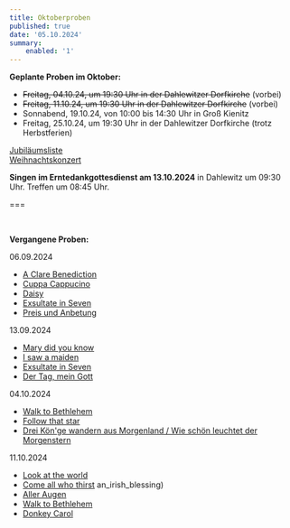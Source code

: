 ```yaml
---
title: Oktoberproben
published: true
date: '05.10.2024'
summary:
    enabled: '1'
---
```


**Geplante Proben im Oktober:**

* ~~Freitag, 04.10.24, um 19:30 Uhr in der Dahlewitzer Dorfkirche~~ (vorbei)
* ~~Freitag, 11.10.24, um 19:30 Uhr in der Dahlewitzer Dorfkirche~~ (vorbei)
* Sonnabend, 19.10.24, von 10:00 bis 14:30 Uhr in Groß Kienitz
* Freitag, 25.10.24, um 19:30 Uhr in der Dahlewitzer Dorfkirche (trotz Herbstferien)



[<i class="fa fa-hand-o-right"></i>Jubiläumsliste](/choerchen-intern/choerchennoten/tag:Jubiläumskonzert%202025/query:Jubiläumskonzert%202025)
</br>
[<i class="fa fa-hand-o-right"></i> Weihnachtskonzert](/choerchen-intern/choerchennoten/tag:Weihnachtskonzert%202025/query:Weihnachtskonzert%202025)
<br>

**Singen im Erntedankgottesdienst am 13.10.2024**
in Dahlewitz um 09:30 Uhr. 
Treffen um 08:45 Uhr.


===

&nbsp;

**Vergangene Proben:**

06.09.2024

*  [<i class="fa fa-hand-o-right"></i> A Clare Benediction](/choerchen-intern/choerchennoten/a-clare-benediction) 
*  [<i class="fa fa-hand-o-right"></i> Cuppa Cappucino](/choerchen-intern/choerchennoten/cuppa-cappucino)
*  [<i class="fa fa-hand-o-right"></i> Daisy](/choerchen-intern/choerchennoten/daisy)
*  [<i class="fa fa-hand-o-right"></i> Exsultate in Seven](/choerchen-intern/choerchennoten/exsultate_in_seven) 
*  [<i class="fa fa-hand-o-right"></i> Preis und Anbetung](/choerchen-intern/choerchennoten/preis-und-anbetung)


13.09.2024

*  [<i class="fa fa-hand-o-right"></i> Mary did you know](/choerchen-intern/choerchennoten/mary_did_you_know) 
*  [<i class="fa fa-hand-o-right"></i> I saw a maiden](/choerchen-intern/choerchennoten/i-saw-a-maiden)
*  [<i class="fa fa-hand-o-right"></i> Exsultate in Seven](/choerchen-intern/choerchennoten/exsultate_in_seven) 
*  [<i class="fa fa-hand-o-right"></i> Der Tag, mein Gott](/choerchen-intern/choerchennoten/der_tag_mein_gott_ist_nun_vergangen)


04.10.2024

*  [<i class="fa fa-hand-o-right"></i> Walk to Bethlehem](/choerchen-intern/choerchennoten/walk-to-bethlehem)
*  [<i class="fa fa-hand-o-right"></i> Follow that star](/choerchen-intern/choerchennoten/follow-that-star)
*  [<i class="fa fa-hand-o-right"></i> Drei Kön'ge wandern aus Morgenland / Wie schön leuchtet der Morgenstern](/choerchen-intern/choerchennoten/drei-koenige-wandern)


11.10.2024

*  [<i class="fa fa-hand-o-right"></i> Look at the world](/choerchen-intern/choerchennoten/look-at-the-world) 
*  [<i class="fa fa-hand-o-right"></i> Come all who thirst](/choerchen-intern/choerchennoten/come_all_who_thirst) 
an_irish_blessing) 
*  [<i class="fa fa-hand-o-right"></i> Aller Augen](/choerchen-intern/choerchennoten/aller-augen-warten-auf-dich-herre) 
*  [<i class="fa fa-hand-o-right"></i> Walk to Bethlehem](/choerchen-intern/choerchennoten/walk-to-bethlehem) 
*  [<i class="fa fa-hand-o-right"></i> Donkey Carol](/choerchen-intern/choerchennoten/donkey-carol) 
